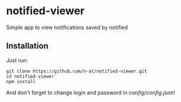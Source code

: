 notified-viewer
===============

Simple app to view notifications saved by notified

## Installation

Just run:

    git clone https://github.com/n-at/notified-viewer.git
    cd notified-viewer
    npm install

And don't forget to change login and password in *config/config.json*!
